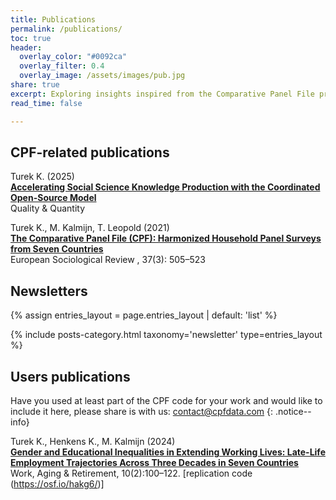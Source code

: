 ```yaml
---
title: Publications
permalink: /publications/
toc: true
header:
  overlay_color: "#0092ca"
  overlay_filter: 0.4
  overlay_image: /assets/images/pub.jpg
share: true 
excerpt: Exploring insights inspired from the Comparative Panel File project
read_time: false

---
```


## CPF-related publications

Turek K. (2025)\
**[Accelerating Social Science Knowledge Production with the Coordinated Open-Source Model](https://link.springer.com/article/10.1007/s11135-024-02020-7)**\
Quality & Quantity


Turek K., M. Kalmijn, T. Leopold (2021)\
**[The Comparative Panel File (CPF): Harmonized Household Panel Surveys from Seven Countries](https://doi.org/10.1093/esr/jcab006)**\
European Sociological Review , 37(3): 505–523

## Newsletters

{% assign entries_layout = page.entries_layout | default: 'list' %}
<div class="entries-{{ entries_layout }}">
  {% include posts-category.html taxonomy='newsletter' type=entries_layout %}
</div>

## Users publications

Have you used at least part of the CPF code for your work and would like to include it here, please share is with us: [contact@cpfdata.com](mailto:contact@cpfdata.com)
{: .notice--info}

Turek K., Henkens K., M. Kalmijn (2024)\
**[Gender and Educational Inequalities in Extending Working Lives: Late-Life Employment Trajectories Across Three Decades in Seven Countries](https://doi-org.tilburguniversity.idm.oclc.org/10.1093/workar/waac021)**\
Work, Aging & Retirement, 10(2):100–122. [replication code (https://osf.io/hakg6/)]
